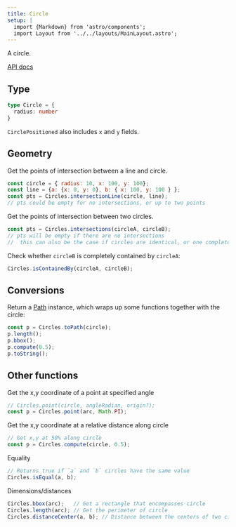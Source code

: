 ```yaml
---
title: Circle
setup: |
  import {Markdown} from 'astro/components';
  import Layout from '../../layouts/MainLayout.astro';
---
```


A circle.

[API docs](https://clinth.github.io/ixfx/modules/Geometry.Circles.html)

## Type

```typescript
type Circle = {
  radius: number
}
```

`CirclePositioned` also includes `x` and `y` fields.


## Geometry

Get the points of intersection between a line and circle. 

```js
const circle = { radius: 10, x: 100, y: 100};
const line = {a: {x: 0, y: 0}, b: { x: 100, y: 100 } };
const pts = Circles.intersectionLine(circle, line);
// pts could be empty for no intersections, or up to two points
```

Get the points of intersection between two circles.

```js
const pts = Circles.intersections(circleA, circleB);
// pts will be empty if there are no intersections
//  this can also be the case if circles are identical, or one completely encloses the other
```

Check whether `circleB` is completely contained by `circleA`:

```js
Circles.isContainedBy(circleA, circleB);
```

## Conversions

Return a [Path](path) instance, which wraps up some functions together with the circle:

```js
const p = Circles.toPath(circle);
p.length();
p.bbox();
p.compute(0.5);
p.toString();
```

## Other functions

Get the x,y coordinate of a point at specified angle

```js
// Circles.point(circle, angleRadian, origin?);
const p = Circles.point(arc, Math.PI);
```

Get the x,y coordinate at a relative distance along circle

```js
// Get x,y at 50% along circle
const p = Circles.compute(circle, 0.5);
```

Equality

```js
// Returns true if `a` and `b` circles have the same value
Circles.isEqual(a, b);
```

Dimensions/distances

```js
Circles.bbox(arc);   // Get a rectangle that encompasses circle
Circles.length(arc); // Get the perimeter of circle
Circles.distanceCenter(a, b); // Distance between the centers of two circle 
```
